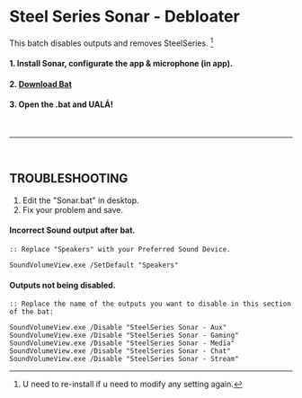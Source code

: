 # Steel Series Sonar - Debloater
This batch disables outputs and removes SteelSeries. [^1]
[^1]:U need to re-install if u need to modify any setting again.


#### 1. Install Sonar, configurate the app & microphone (in app).
#### 2. [**Download Bat**](https://github.com/gzmatte/sonar/releases/download/1/SS-Debloat.bat)
#### 3. Open the .bat and UALÁ!

</br>

------------------------
</br>

## TROUBLESHOOTING

1. Edit the "Sonar.bat" in desktop.
2. Fix your problem and save.

#### Incorrect Sound output after bat.
```
:: Replace "Speakers" with your Preferred Sound Device.

SoundVolumeView.exe /SetDefault "Speakers"
```

#### Outputs not being disabled.
```
:: Replace the name of the outputs you want to disable in this section of the bat:

SoundVolumeView.exe /Disable "SteelSeries Sonar - Aux"
SoundVolumeView.exe /Disable "SteelSeries Sonar - Gaming"
SoundVolumeView.exe /Disable "SteelSeries Sonar - Media"
SoundVolumeView.exe /Disable "SteelSeries Sonar - Chat"
SoundVolumeView.exe /Disable "SteelSeries Sonar - Stream"
```
